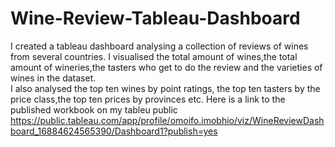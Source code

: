 # Wine-Review-Tableau-Dashboard

I created a tableau dashboard analysing a collection of reviews of wines from several countries. 
I visualised the total amount of wines,the total amount of wineries,the tasters who get to do the review and the varieties of wines in the dataset.  
I also analysed the top ten wines by point ratings, the top ten tasters by the price class,the top ten prices by provinces etc.
Here is a link to the published workbook on my tableu public https://public.tableau.com/app/profile/omoifo.imobhio/viz/WineReviewDashboard_16884624565390/Dashboard1?publish=yes
